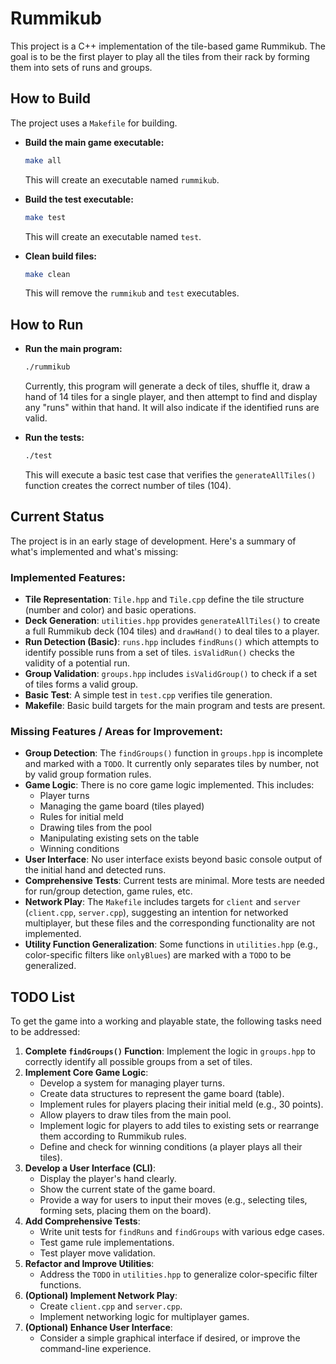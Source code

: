 # Rummikub

This project is a C++ implementation of the tile-based game Rummikub. The goal is to be the first player to play all the tiles from their rack by forming them into sets of runs and groups.

## How to Build

The project uses a `Makefile` for building.

*   **Build the main game executable:**
    ```bash
    make all
    ```
    This will create an executable named `rummikub`.

*   **Build the test executable:**
    ```bash
    make test
    ```
    This will create an executable named `test`.

*   **Clean build files:**
    ```bash
    make clean
    ```
    This will remove the `rummikub` and `test` executables.

## How to Run

*   **Run the main program:**
    ```bash
    ./rummikub
    ```
    Currently, this program will generate a deck of tiles, shuffle it, draw a hand of 14 tiles for a single player, and then attempt to find and display any "runs" within that hand. It will also indicate if the identified runs are valid.

*   **Run the tests:**
    ```bash
    ./test
    ```
    This will execute a basic test case that verifies the `generateAllTiles()` function creates the correct number of tiles (104).

## Current Status

The project is in an early stage of development. Here's a summary of what's implemented and what's missing:

### Implemented Features:
*   **Tile Representation**: `Tile.hpp` and `Tile.cpp` define the tile structure (number and color) and basic operations.
*   **Deck Generation**: `utilities.hpp` provides `generateAllTiles()` to create a full Rummikub deck (104 tiles) and `drawHand()` to deal tiles to a player.
*   **Run Detection (Basic)**: `runs.hpp` includes `findRuns()` which attempts to identify possible runs from a set of tiles. `isValidRun()` checks the validity of a potential run.
*   **Group Validation**: `groups.hpp` includes `isValidGroup()` to check if a set of tiles forms a valid group.
*   **Basic Test**: A simple test in `test.cpp` verifies tile generation.
*   **Makefile**: Basic build targets for the main program and tests are present.

### Missing Features / Areas for Improvement:
*   **Group Detection**: The `findGroups()` function in `groups.hpp` is incomplete and marked with a `TODO`. It currently only separates tiles by number, not by valid group formation rules.
*   **Game Logic**: There is no core game logic implemented. This includes:
    *   Player turns
    *   Managing the game board (tiles played)
    *   Rules for initial meld
    *   Drawing tiles from the pool
    *   Manipulating existing sets on the table
    *   Winning conditions
*   **User Interface**: No user interface exists beyond basic console output of the initial hand and detected runs.
*   **Comprehensive Tests**: Current tests are minimal. More tests are needed for run/group detection, game rules, etc.
*   **Network Play**: The `Makefile` includes targets for `client` and `server` (`client.cpp`, `server.cpp`), suggesting an intention for networked multiplayer, but these files and the corresponding functionality are not implemented.
*   **Utility Function Generalization**: Some functions in `utilities.hpp` (e.g., color-specific filters like `onlyBlues`) are marked with a `TODO` to be generalized.

## TODO List

To get the game into a working and playable state, the following tasks need to be addressed:

1.  **Complete `findGroups()` Function**: Implement the logic in `groups.hpp` to correctly identify all possible groups from a set of tiles.
2.  **Implement Core Game Logic**:
    *   Develop a system for managing player turns.
    *   Create data structures to represent the game board (table).
    *   Implement rules for players placing their initial meld (e.g., 30 points).
    *   Allow players to draw tiles from the main pool.
    *   Implement logic for players to add tiles to existing sets or rearrange them according to Rummikub rules.
    *   Define and check for winning conditions (a player plays all their tiles).
3.  **Develop a User Interface (CLI)**:
    *   Display the player's hand clearly.
    *   Show the current state of the game board.
    *   Provide a way for users to input their moves (e.g., selecting tiles, forming sets, placing them on the board).
4.  **Add Comprehensive Tests**:
    *   Write unit tests for `findRuns` and `findGroups` with various edge cases.
    *   Test game rule implementations.
    *   Test player move validation.
5.  **Refactor and Improve Utilities**:
    *   Address the `TODO` in `utilities.hpp` to generalize color-specific filter functions.
6.  **(Optional) Implement Network Play**:
    *   Create `client.cpp` and `server.cpp`.
    *   Implement networking logic for multiplayer games.
7.  **(Optional) Enhance User Interface**:
    *   Consider a simple graphical interface if desired, or improve the command-line experience.
